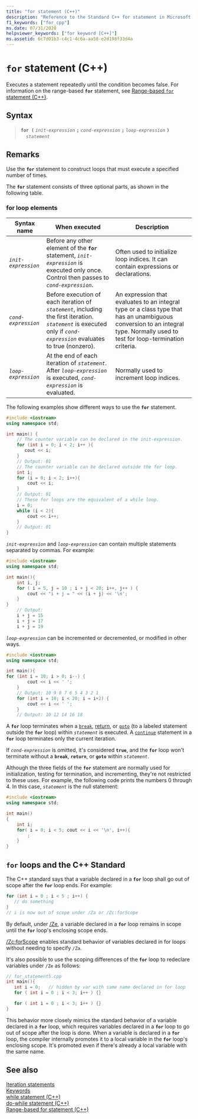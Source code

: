 ```yaml
---
title: "for statement (C++)"
description: "Reference to the Standard C++ for statement in Microsoft Visual Studio C++."
f1_keywords: ["for_cpp"]
ms.date: 07/31/2020
helpviewer_keywords: ["for keyword [C++]"]
ms.assetid: 6c7d01b3-c4c1-4c6a-aa58-e2d198f33d4a
---
```

# `for` statement (C++)

Executes a statement repeatedly until the condition becomes false. For information on the range-based **`for`** statement, see [Range-based `for` statement (C++)](../cpp/range-based-for-statement-cpp.md).

## Syntax

> **`for (`** *`init-expression`* **`;`** *`cond-expression`* **`;`** *`loop-expression`* **`)`**\
> &emsp;*`statement`*

## Remarks

Use the **`for`** statement to construct loops that must execute a specified number of times.

The **`for`** statement consists of three optional parts, as shown in the following table.

### for loop elements

| Syntax name | When executed | Description |
|--|--|--|
| *`init-expression`* | Before any other element of the **`for`** statement, *`init-expression`* is executed only once. Control then passes to *`cond-expression`*. | Often used to initialize loop indices. It can contain expressions or declarations. |
| *`cond-expression`* | Before execution of each iteration of *`statement`*, including the first iteration. *`statement`* is executed only if *`cond-expression`* evaluates to true (nonzero). | An expression that evaluates to an integral type or a class type that has an unambiguous conversion to an integral type. Normally used to test for loop-termination criteria. |
| *`loop-expression`* | At the end of each iteration of *`statement`*. After *`loop-expression`* is executed, *`cond-expression`* is evaluated. | Normally used to increment loop indices. |

The following examples show different ways to use the **`for`** statement.

```cpp
#include <iostream>
using namespace std;

int main() {
    // The counter variable can be declared in the init-expression.
    for (int i = 0; i < 2; i++ ){
       cout << i;
    }
    // Output: 01
    // The counter variable can be declared outside the for loop.
    int i;
    for (i = 0; i < 2; i++){
        cout << i;
    }
    // Output: 01
    // These for loops are the equivalent of a while loop.
    i = 0;
    while (i < 2){
        cout << i++;
    }
    // Output: 01
}
```

*`init-expression`* and *`loop-expression`* can contain multiple statements separated by commas. For example:

```cpp
#include <iostream>
using namespace std;

int main(){
    int i, j;
    for ( i = 5, j = 10 ; i + j < 20; i++, j++ ) {
        cout << "i + j = " << (i + j) << '\n';
    }
}
    // Output:
    i + j = 15
    i + j = 17
    i + j = 19
```

*`loop-expression`* can be incremented or decremented, or modified in other ways.

```cpp
#include <iostream>
using namespace std;

int main(){
for (int i = 10; i > 0; i--) {
        cout << i << ' ';
    }
    // Output: 10 9 8 7 6 5 4 3 2 1
    for (int i = 10; i < 20; i = i+2) {
        cout << i << ' ';
    }
    // Output: 10 12 14 16 18
```

A **`for`** loop terminates when a [`break`](../cpp/break-statement-cpp.md), [return](../cpp/return-statement-cpp.md), or [`goto`](../cpp/goto-statement-cpp.md) (to a labeled statement outside the **`for`** loop) within *`statement`* is executed. A [`continue`](../cpp/continue-statement-cpp.md) statement in a **`for`** loop terminates only the current iteration.

If *`cond-expression`* is omitted, it's considered **`true`**, and the **`for`** loop won't terminate without a **`break`**, **`return`**, or **`goto`** within *`statement`*.

Although the three fields of the **`for`** statement are normally used for initialization, testing for termination, and incrementing, they're not restricted to these uses. For example, the following code prints the numbers 0 through 4. In this case, *`statement`* is the null statement:

```cpp
#include <iostream>
using namespace std;

int main()
{
    int i;
    for( i = 0; i < 5; cout << i << '\n', i++){
        ;
    }
}
```

## `for` loops and the C++ Standard

The C++ standard says that a variable declared in a **`for`** loop shall go out of scope after the **`for`** loop ends. For example:

```cpp
for (int i = 0 ; i < 5 ; i++) {
   // do something
}
// i is now out of scope under /Za or /Zc:forScope
```

By default, under [/Ze](../build/reference/za-ze-disable-language-extensions.md), a variable declared in a **`for`** loop remains in scope until the **`for`** loop's enclosing scope ends.

[/Zc:forScope](../build/reference/zc-forscope-force-conformance-in-for-loop-scope.md) enables standard behavior of variables declared in for loops without needing to specify `/Za`.

It's also possible to use the scoping differences of the **`for`** loop to redeclare variables under `/Ze` as follows:

```cpp
// for_statement5.cpp
int main(){
   int i = 0;   // hidden by var with same name declared in for loop
   for ( int i = 0 ; i < 3; i++ ) {}

   for ( int i = 0 ; i < 3; i++ ) {}
}
```

This behavior more closely mimics the standard behavior of a variable declared in a **`for`** loop, which requires variables declared in a **`for`** loop to go out of scope after the loop is done. When a variable is declared in a **`for`** loop, the compiler internally promotes it to a local variable in the **`for`** loop's enclosing scope. It's promoted even if there's already a local variable with the same name.

## See also

[Iteration statements](../cpp/iteration-statements-cpp.md)<br/>
[Keywords](../cpp/keywords-cpp.md)<br/>
[while statement (C++)](../cpp/while-statement-cpp.md)<br/>
[do-while statement (C++)](../cpp/do-while-statement-cpp.md)<br/>
[Range-based for statement (C++)](../cpp/range-based-for-statement-cpp.md)
